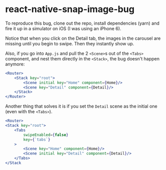 # react-native-snap-image-bug

To reproduce this bug, clone out the repo, install dependencies (yarn) and fire it up in a simulator on iOS (I was using an iPhone 6).

Notice that when you click on the Detail tab, the images in the carousel are missing until you begin to swipe. Then they instantly show up. 

Also, if you go into `App.js` and pull the 2 `<Scene>`s out of the `<Tabs>` component, and nest them directly in the `<Stack>`, the bug doesn't happen anymore:

```jsx
<Router>
    <Stack key="root">
        <Scene initial key="Home" component={Home}/>
        <Scene key="Detail" component={Detail}/>
    </Stack>
</Router>
```

Another thing that solves it is if you set the `Detail` scene as the initial one (even with the `<Tabs>`).

```jsx
<Router>
<Stack key="root">
    <Tabs
        swipeEnabled={false}
        key={`tabs`}
    >
        <Scene key="Home" component={Home}/>
        <Scene initial key="Detail" component={Detail}/>
    </Tabs>
</Stack
```
